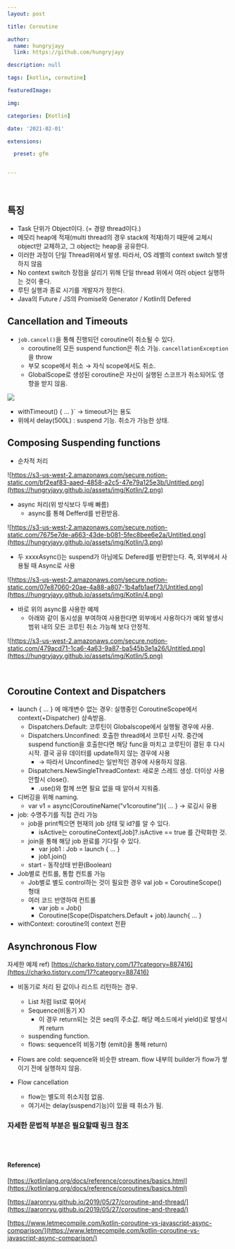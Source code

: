 ```yaml
---
layout: post

title: Coroutine

author: 
  name: hungryjayy
  link: https://github.com/hungryjayy

description: null

tags: [kotlin, coroutine]

featuredImage: 

img: 

categories: [Kotlin]

date: '2021-02-01'

extensions:

  preset: gfm


---
```


<br>

## 특징

- Task 단위가 Object이다. (= 경량 thread이다.)
- 메모리 heap에 적재(multi thread의 경우 stack에 적재)하기 때문에 교체시 object만 교체하고, 그 object는 heap을 공유한다.
- 이러한 과정이 단일 Thread위에서 발생. 따라서, OS 레벨의 context switch 발생하지 않음
- No context switch 장점을 살리기 위해 단일 thread 위에서 여러 object 실행하는 것이 좋다.
- 루틴 실행과 종료 시기를 개발자가 정한다.
- Java의 Future / JS의 Promise와 Generator / Kotlin의 Defered



## Cancellation and Timeouts

- `job.cancel()`을 통해 진행되던 coroutine이 취소될 수 있다.
    - coroutine의 모든 suspend function은 취소 가능. `cancellationException`을 throw
    - 부모 scope에서 취소 → 자식 scope에서도 취소.
    - GlobalScope로 생성된 coroutine은 자신이 실행된 스코프가 취소되어도 영향을 받지 않음.

![](https://hungryjayy.github.io/assets/img/Kotlin/1.png)

- withTimeout() { ... }` → timeout거는 용도
- 위에서 delay(500L) : suspend 기능. 취소가 가능한 상태.



## Composing Suspending functions

- 순차적 처리

![https://s3-us-west-2.amazonaws.com/secure.notion-static.com/bf2eaf83-aaed-4858-a2c5-47e79a125e3b/Untitled.png](https://hungryjayy.github.io/assets/img/Kotlin/2.png)

- async 처리(위 방식보다 두배 빠름)
    - async를 통해 Defferd를 반환받음.

![https://s3-us-west-2.amazonaws.com/secure.notion-static.com/7675e7de-a663-43de-b081-5fec8bee6e2a/Untitled.png](https://hungryjayy.github.io/assets/img/Kotlin/3.png)

- 두 xxxxAsync()는 suspend가 아님에도 Defered<int>를 반환받는다. 즉, 외부에서 사용될 때 Async로 사용

![https://s3-us-west-2.amazonaws.com/secure.notion-static.com/07e87060-20ae-4a88-a807-1b4afb1aef73/Untitled.png](https://hungryjayy.github.io/assets/img/Kotlin/4.png)

- 바로 위의 async를 사용한 예제
    - 아래와 같이 동시성을 부여하여 사용한다면 외부에서 사용하다가 예외 발생시 범위 내의 모든 코루틴 취소 가능해 보다 안정적.

![https://s3-us-west-2.amazonaws.com/secure.notion-static.com/479acd71-1ca6-4a63-9a87-ba545b3e1a26/Untitled.png](https://hungryjayy.github.io/assets/img/Kotlin/5.png)

<br>

## Coroutine Context and Dispatchers

- launch { ... } 에 매개변수 없는 경우: 실행중인 CoroutineScope에서 context(+Dispatcher) 상속받음.
    - Dispatchers.Default: 코루틴이 Globalscope에서 실행될 경우에 사용.
    - Dispatchers.Unconfined: 호출한 thread에서 코루틴 시작. 중간에 suspend function을 호출한다면 해당 func을 마치고 코루틴이 결된 후 다시 시작. 결국 공유 데이터를 update하지 않는 경우에 사용
        - → 따라서 Unconfined는 일반적인 경우에 사용하지 않음.
    - Dispatchers.NewSingleThreadContext: 새로운 스레드 생성. 더이상 사용 안할시 close().
        - .use()와 함께 쓰면 필요 없을 때 알아서 지워줌.
- 디버깅을 위해 naming.
    - var v1 = async(CoroutineName("v1coroutine")){ ... } → 로깅시 유용
- job: 수명주기를 직접 관리 가능
    - job을 print찍으면 현재의 job 상태 및 id?를 알 수 있다.
        - isActive는 coroutineContext[Job]?.isActive == true 를 간략화한 것.
    - join을 통해 해당 job 완료를 기다릴 수 있다.
        - var job1 : Job =  launch { ... }
        - job1.join()
    - start - 동작상태 반환(Boolean)
- Job별로 컨트롤, 통합 컨트롤 가능
    - Job별로 별도 control하는 것이 필요한 경우 val job = CoroutineScope() 형태
    - 여러 코드 반영하여 컨트롤
        - var job = Job()
        - Coroutine(Scope(Dispatchers.Default + job).launch{ ... }
- withContext: coroutine의 context 전환



## Asynchronous Flow

자세한 예제 ref) [https://charko.tistory.com/17?category=887416](https://charko.tistory.com/17?category=887416) 

- 비동기로 처리 된 값이나 리스트 리턴하는 경우.
    - List<int> 처럼 list로 묶어서
    - Sequence(비동기 X)
        - 이 경우 return되는 것은 seq의 주소값. 해당 메소드에서 yield()로 발생시켜 return
    - suspending function.
    - flows: sequence의 비동기형 (emit()을 통해 return)

- Flows are cold: sequence와 비슷한 stream. flow 내부의 builder가 flow가 쌓이기 전에 실행하지 않음.
- Flow cancellation
    - flow는 별도의 취소지점 없음.
    - 여기서는 delay(suspend기능)이 있을 때 취소가 됨.
    

### 자세한 문법적 부분은 필요할때 링크 참조

<br><br>

#### Reference)

[https://kotlinlang.org/docs/reference/coroutines/basics.html](https://kotlinlang.org/docs/reference/coroutines/basics.html)

[https://aaronryu.github.io/2019/05/27/coroutine-and-thread/](https://aaronryu.github.io/2019/05/27/coroutine-and-thread/)

[https://www.letmecompile.com/kotlin-coroutine-vs-javascript-async-comparison/](https://www.letmecompile.com/kotlin-coroutine-vs-javascript-async-comparison/)